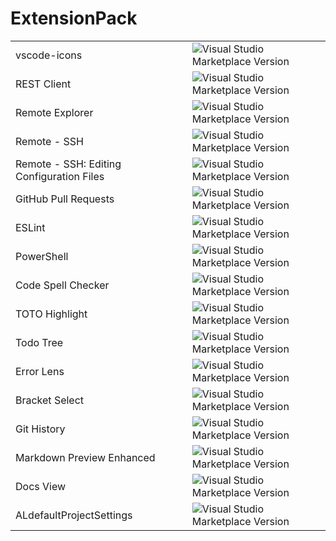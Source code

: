 # ExtensionPack

|                                           |                                                                                                                                              |
| ----------------------------------------- | -------------------------------------------------------------------------------------------------------------------------------------------- |
| vscode-icons                              | ![Visual Studio Marketplace Version](https://img.shields.io/visual-studio-marketplace/v/vscode-icons-team.vscode-icons?style=plastic)        |
| REST Client                               | ![Visual Studio Marketplace Version](https://img.shields.io/visual-studio-marketplace/v/humao.rest-client?style=plastic)                     |
| Remote Explorer                           | ![Visual Studio Marketplace Version](https://img.shields.io/visual-studio-marketplace/v/ms-vscode.remote-explorer?style=plastic)             |
| Remote - SSH                              | ![Visual Studio Marketplace Version](https://img.shields.io/visual-studio-marketplace/v/ms-vscode-remote.remote-ssh?style=plastic)           |
| Remote - SSH: Editing Configuration Files | ![Visual Studio Marketplace Version](https://img.shields.io/visual-studio-marketplace/v/ms-vscode-remote.remote-ssh-edit?style=plastic)      |
| GitHub Pull Requests                      | ![Visual Studio Marketplace Version](https://img.shields.io/visual-studio-marketplace/v/GitHub.vscode-pull-request-github?style=plastic)     |
| ESLint                                    | ![Visual Studio Marketplace Version](https://img.shields.io/visual-studio-marketplace/v/dbaeumer.vscode-eslint?style=plastic)                |
| PowerShell                                | ![Visual Studio Marketplace Version](https://img.shields.io/visual-studio-marketplace/v/ms-vscode.powershell?style=plastic)                  |
| Code Spell Checker                        | ![Visual Studio Marketplace Version](https://img.shields.io/visual-studio-marketplace/v/streetsidesoftware.code-spell-checker?style=plastic) |
| TOTO Highlight                            | ![Visual Studio Marketplace Version](https://img.shields.io/visual-studio-marketplace/v/wayou.vscode-todo-highlight?style=plastic)           |
| Todo Tree                                 | ![Visual Studio Marketplace Version](https://img.shields.io/visual-studio-marketplace/v/Gruntfuggly.todo-tree?style=plastic)                 |
| Error Lens                                | ![Visual Studio Marketplace Version](https://img.shields.io/visual-studio-marketplace/v/usernamehw.errorlens?style=plastic)                  |
| Bracket Select                            | ![Visual Studio Marketplace Version](https://img.shields.io/visual-studio-marketplace/v/chunsen.bracket-select?style=plastic)                |
| Git History                               | ![Visual Studio Marketplace Version](https://img.shields.io/visual-studio-marketplace/v/donjayamanne.githistory?style=plastic)               |
| Markdown Preview Enhanced                 | ![Visual Studio Marketplace Version](https://img.shields.io/visual-studio-marketplace/v/shd101wyy.markdown-preview-enhanced?style=plastic)   |
| Docs View                                 | ![Visual Studio Marketplace Version](https://img.shields.io/visual-studio-marketplace/v/bierner.docs-view?style=plastic)                     |
| ALdefaultProjectSettings                  | ![Visual Studio Marketplace Version](https://img.shields.io/visual-studio-marketplace/v/mc-wusel.al-default-project-settings?style=plastic)  |

